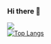 ### Hi there 👋
[![](https://www.codewars.com/users/KateBlazhko/badges/large)](https://www.codewars.com/users/KateBlazhko)  
[![Top Langs](https://github-readme-stats.vercel.app/api/top-langs/?username=KateBlazhko&layout=compact&theme=vision-friendly-dark)](https://github.com/anuraghazra/github-readme-stats)

<!--
**KateBlazhko/KateBlazhko** is a ✨ _special_ ✨ repository because its `README.md` (this file) appears on your GitHub profile.

Here are some ideas to get you started:

- 🔭 I’m currently working on ...
- 🌱 I’m currently learning ...
- 👯 I’m looking to collaborate on ...
- 🤔 I’m looking for help with ...
- 💬 Ask me about ...
- 📫 How to reach me: ...
- 😄 Pronouns: ...
- ⚡ Fun fact: ...
-->
